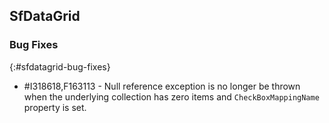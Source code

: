 ## SfDataGrid

### Bug Fixes
{:#sfdatagrid-bug-fixes}

* \#I318618,F163113 - Null reference exception is no longer be thrown when the underlying collection has zero items and `CheckBoxMappingName` property is set.